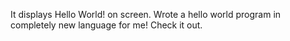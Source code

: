 It displays Hello World! on screen.
Wrote a hello world program in completely new language for me!
Check it out.
